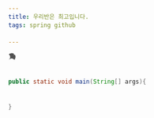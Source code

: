 ```yaml
---
title: 우리반은 최고입니다.
tags: spring github

---
```

![이미지등록](/assets/images/favicon-16x16.png)


```java

public static void main(String[] args){


}

```
